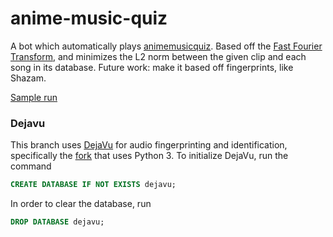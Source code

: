 # anime-music-quiz
A bot which automatically plays [animemusicquiz](https://animemusicquiz.com/).
Based off the [Fast Fourier Transform](https://gist.github.com/stephen-huan/aa609965c86d750736398c28b025f9be#fast-fourier-transform),
and minimizes the L2 norm between the given clip and each song in its database.
Future work: make it based off fingerprints, like Shazam.

[Sample run](https://www.youtube.com/watch?v=7fUicc_lIGA)

### Dejavu

This branch uses [DejaVu](https://github.com/worldveil/dejavu) for audio fingerprinting 
and identification, specifically the [fork](https://github.com/mauriciorepetto/dejavu/tree/dejavu_python_3.6.6) 
that uses Python 3.
To initialize DejaVu, run the command
```sql 
CREATE DATABASE IF NOT EXISTS dejavu;
```
In order to clear the database, run 
```sql
DROP DATABASE dejavu;
```
